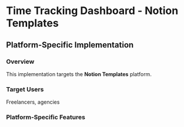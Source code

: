 # Time Tracking Dashboard - Notion Templates

## Platform-Specific Implementation

### Overview
This implementation targets the **Notion Templates** platform.

### Target Users
Freelancers, agencies

### Platform-Specific Features
